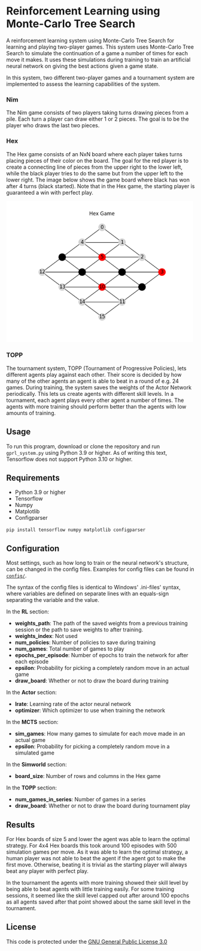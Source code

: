 # Reinforcement Learning using Monte-Carlo Tree Search

A reinforcement learning system using Monte-Carlo Tree Search for learning and playing two-player games. This system uses Monte-Carlo Tree Search to simulate the continuation of a game a number of times for each move it makes. It uses these simulations during training to train an artificial neural network on giving the best actions given a game state.

In this system, two different two-player games and a tournament system are implemented to assess the learning capabilities of the system.

### Nim

The Nim game consists of two players taking turns drawing pieces from a pile. Each turn a player can draw either 1 or 2 pieces. The goal is to be the player who draws the last two pieces.

### Hex

The Hex game consists of an NxN board where each player takes turns placing pieces of their color on the board. The goal for the red player is to create a connecting line of pieces from the upper right to the lower left, while the black player tries to do the same but from the upper left to the lower right. The image below shows the game board where black has won after 4 turns (black started). Note that in the Hex game, the starting player is guaranteed a win with perfect play.

<img src="figs/graph.png" alt="Diagram (located in figs/) showing the 4x4 Hex game board" width="500"/>

### TOPP

The tournament system, TOPP (Tournament of Progressive Policies), lets different agents play against each other. Their score is decided by how many of the other agents an agent is able to beat in a round of e.g. 24 games. During training, the system saves the weights of the Actor Network periodically. This lets us create agents with different skill levels. In a tournament, each agent plays every other agent a number of times. The agents with more training should perform better than the agents with low amounts of training.

## Usage

To run this program, download or clone the repository and run `gprl_system.py` using Python 3.9 or higher. As of writing this text, Tensorflow does not support Python 3.10 or higher.

## Requirements

- Python 3.9 or higher
- Tensorflow
- Numpy
- Matplotlib
- Configparser

`pip install tensorflow numpy matplotlib configparser`

## Configuration

Most settings, such as how long to train or the neural network's structure, can be changed in the config files. Examples for config files can be found in [`config/`](config/).

The syntax of the config files is identical to Windows' .ini-files' syntax, where variables are defined on separate lines with an equals-sign separating the variable and the value.

In the __RL__ section:

- __weights_path__: The path of the saved weights from a previous training session or the path to save weights to after training.
- __weights_index__: Not used
- __num_policies__: Number of policies to save during training
- __num_games__: Total number of games to play
- __epochs_per_episode__: Number of epochs to train the network for after each episode
- __epsilon__: Probability for picking a completely random move in an actual game
- __draw_board__: Whether or not to draw the board during training

In the __Actor__ section:

- __lrate__: Learning rate of the actor neural network
- __optimizer__: Which optimizer to use when training the network

In the __MCTS__ section:

- __sim_games__: How many games to simulate for each move made in an actual game
- __epsilon__: Probability for picking a completely random move in a simulated game

In the __Simworld__ section:

- __board_size__: Number of rows and columns in the Hex game

In the __TOPP__ section:

- __num_games_in_series__: Number of games in a series
- __draw_board__: Whether or not to draw the board during tournament play

## Results

For Hex boards of size 5 and lower the agent was able to learn the optimal strategy. For 4x4 Hex boards this took around 100 episodes with 500 simulation games per move. As it was able to learn the optimal strategy, a human player was not able to beat the agent if the agent got to make the first move. Otherwise, beating it is trivial as the starting player will always beat any player with perfect play.

In the tournament the agents with more training showed their skill level by being able to beat agents with little training easily. For some training sessions, it seemed like the skill level capped out after around 100 epochs as all agents saved after that point showed about the same skill level in the tournament.

## License

This code is protected under the [GNU General Public License 3.0](http://www.gnu.org/licenses/gpl-3.0.html)